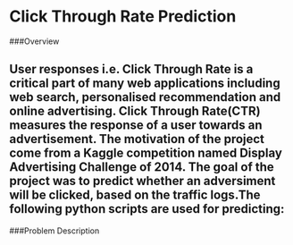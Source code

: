 # Click Through Rate Prediction

###Overview

User responses i.e. Click Through Rate is a critical part of many web applications including web search, personalised recommendation and online advertising. Click Through Rate(CTR) measures the response of a user towards an advertisement. The motivation of the project come from a Kaggle competition named Display Advertising Challenge of 2014. The goal of the project was to predict whether an adversiment will be clicked, based on the traffic logs.The following python scripts are used for predicting:
-

###Problem Description
